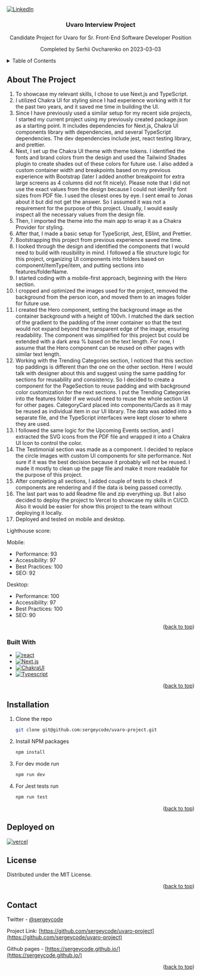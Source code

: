 <a name="readme-top"></a>

[![LinkedIn][linkedin-shield]][linkedin-url]

<div align="center">

  <h3 align="center">Uvaro Interview Project</h3>

  <p align="center">
    Candidate Project for Uvaro for Sr. Front-End Software Developer Position
  </p>
  <p align="center">
    Completed by Serhii Ovcharenko on 2023-03-03
  </p>

</div>

<!-- TABLE OF CONTENTS -->
<details>
  <summary>Table of Contents</summary>
  <ol>
    <li>
      <a href="#about-the-project">About The Project</a>
      <ul>
        <li><a href="#built-with">Built With</a></li>
      </ul>
    </li>
    <li>
      <a href="#installation">Installation</a>
    </li>
    <li><a href="#license">License</a></li>
    <li><a href="#contact">Contact</a></li>
  </ol>
</details>

<!-- ABOUT THE PROJECT -->

## About The Project

1. To showcase my relevant skills, I chose to use Next.js and TypeScript.
2. I utilized Chakra UI for styling since I had experience working with it for the past two years, and it saved me time in building the UI.
3. Since I have previously used a similar setup for my recent side projects, I started my current project using my previously created package.json as a starting point. It includes dependencies for Next.js, Chakra UI components library with dependencies, and several TypeScript dependencies. The dev dependencies include jest, react testing library, and prettier.
4. Next, I set up the Chakra UI theme with theme tokens. I identified the fonts and brand colors from the design and used the Tailwind Shades plugin to create shades out of these colors for future use. I also added a custom container width and breakpoints based on my previous experience with Bootstrap (later I added another breakpoint for extra large screens as 4 columns did not fit nicely).
   Please note that I did not use the exact values from the design because I could not idenlify font sizes from PDF file. I used the closest ones by eye. I sent email to Jonas about it but did not get the answer. So I assumed it was not a requirement for the purpose of this project. Usually, I would easily inspect all the necessary values from the design file.
5. Then, I imported the theme into the main app to wrap it as a Chakra Provider for styling.
6. After that, I made a basic setup for TypeScript, Jest, ESlint, and Prettier.
7. Bootstrapping this project from previous experience saved me time.
8. I looked through the design and identified the components that I would need to build with reusibility in mind. I followed a file structure logic for this project, organizing UI components into folders based on component/itemType/item, and putting sections into features/folderName.
9. I started coding with a mobile-first approach, beginning with the Hero section.
10. I cropped and optimized the images used for the project, removed the background from the person icon, and moved them to an images folder for future use.
11. I created the Hero component, setting the background image as the container background with a height of 100vh. I matched the dark section of the gradient to the padding of the inner container so that the text would not expand beyond the transparent edge of the image, ensuring readability. The component was simplified for this project but could be extended with a dark area % based on the text length. For now, I assume that the Hero component can be reused on other pages with similar text length.
12. Working with the Trending Categories section, I noticed that this section top paddings is different than the one on the other section. Here I would talk with designer about this and suggest using the same padding for sections for reusability and consistency. So I decided to create a component for the PageSection to reuse padding and with background color customization for the next sections.
    I put the Trending Categories into the features folder if we would need to reuse the whole section UI for other pages. CategoryCard placed into components/Cards as it may be reused as individual item in our UI library.
    The data was added into a separate file, and the TypeScript interfaces were kept closer to where they are used.
13. I followed the same logic for the Upcoming Events section, and I extracted the SVG icons from the PDF file and wrapped it into a Chakra UI Icon to control the color.
14. The Testimonial section was made as a component. I decided to replace the circle images with custom UI components for site performance. Not sure if it was the best decision because it probably will not be reused. I made it mostly to clean up the page file and make it more readable for the purpose of this project.
15. After completing all sections, I added couple of tests to check if components are rendering and if the data is being passed correctly.
16. The last part was to add Readme file and zip everything up. But I also decided to deploy the project to Vercel to showcase my skills in CI/CD. Also it would be easier for show this project to the team without deploying it locally.
17. Deployed and tested on mobile and desktop.

Lighthouse score:

Mobile:

- Performance: 93
- Accessibility: 97
- Best Practices: 100
- SEO: 92

Desktop:

- Performance: 100
- Accessibility: 97
- Best Practices: 100
- SEO: 90

<p align="right">(<a href="#readme-top">back to top</a>)</p>

### Built With

- [![react][react]][react-url]
- [![Next.js][next-js]][next-js-url]
- [![ChakraUI][chakraui]][chakraui-url]
- [![Typescript][typescript]][typescript-url]

<p align="right">(<a href="#readme-top">back to top</a>)</p>

<!-- GETTING STARTED -->

## Installation

1. Clone the repo
   ```sh
   git clone git@github.com:sergeycode/uvaro-project.git
   ```
2. Install NPM packages
   ```sh
   npm install
   ```
3. For dev mode run
   ```sh
   npm run dev
   ```
4. For Jest tests run
   ```sh
   npm run test
   ```

<p align="right">(<a href="#readme-top">back to top</a>)</p>

## Deployed on

[![vercel][vercel]][vercel-url]

<!-- LICENSE -->

## License

Distributed under the MIT License.

<p align="right">(<a href="#readme-top">back to top</a>)</p>

<!-- CONTACT -->

## Contact

Twitter - [@sergeycode](https://twitter.com/sergeycode)

Project Link: [https://github.com/sergeycode/uvaro-project](https://github.com/sergeycode/uvaro-project)

Github pages - [https://sergeycode.github.io/](https://sergeycode.github.io/)

<p align="right">(<a href="#readme-top">back to top</a>)</p>

<!-- MARKDOWN LINKS & IMAGES -->
<!-- https://www.markdownguide.org/basic-syntax/#reference-style-links -->

[react-url]: https://reactjs.org/
[next-js-url]: https://nextjs.org/
[typescript-url]: https://www.typescriptlang.org/
[chakraui-url]: https://chakra-ui.com/
[linkedin-shield]: https://img.shields.io/badge/-LinkedIn-black.svg?style=for-the-badge&logo=linkedin&colorB=555
[linkedin-url]: https://linkedin.com/in/sergeyovcharenko
[product-screenshot]: public/images/screenshot.jpg
[react]: https://img.shields.io/badge/React-20232A?style=for-the-badge&logo=react&logoColor=61DAFB
[next-js]: https://img.shields.io/badge/Next.js-20232A?style=for-the-badge&logo=Next.js
[chakraui]: https://img.shields.io/badge/Chakra-20232A?style=for-the-badge&logo=chakraui&logoColor=319795
[typescript]: https://img.shields.io/badge/typescript-%23007ACC.svg?style=for-the-badge&logo=typescript&logoColor=white
[vercel]: https://img.shields.io/badge/vercel-20232A?style=for-the-badge&logo=vercel
[vercel-url]: https://uvaro-project.vercel.app/
